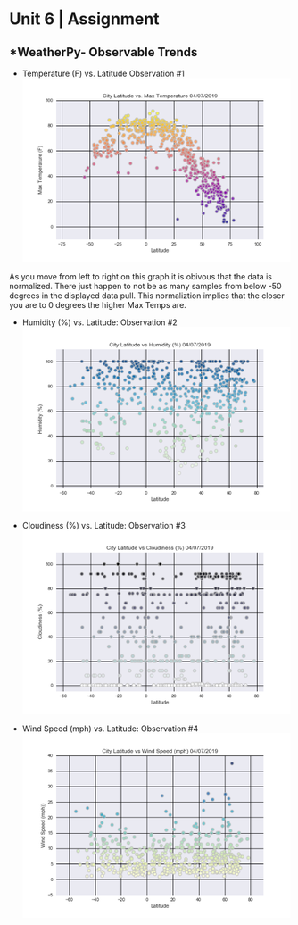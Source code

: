 # Unit 6 | Assignment 
## *WeatherPy- Observable Trends



* Temperature (F) vs. Latitude Observation #1 
![Equator](Images/Lat_Temp.png)

As you move from left to right on this graph it is obivous that the data is normalized. There just happen to not be as many samples from below -50 degrees in the displayed data pull. This normaliztion implies that the closer you are to 0 degrees the higher Max Temps are.



* Humidity (%) vs. Latitude: Observation #2 
![Equator](Images/Lat_Humid.png)




* Cloudiness (%) vs. Latitude: Observation #3
![Equator](Images/Lat_cloud.png)



* Wind Speed (mph) vs. Latitude: Observation #4
![Equator](Images/Lat_windspd.png)



